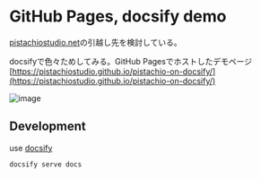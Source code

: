 # GitHub Pages, docsify demo

[pistachiostudio.net](https://pistachiostudio.net/)の引越し先を検討している。

docsifyで色々ためしてみる。GitHub Pagesでホストしたデモページ  
[https://pistachiostudio.github.io/pistachio-on-docsify/](https://pistachiostudio.github.io/pistachio-on-docsify/)

![image](https://user-images.githubusercontent.com/4445606/179336234-77d5e794-be38-41cb-b589-e2cd5e336a74.png)

## Development

use [docsify](https://docsify.js.org/#/quickstart)

```
docsify serve docs
```